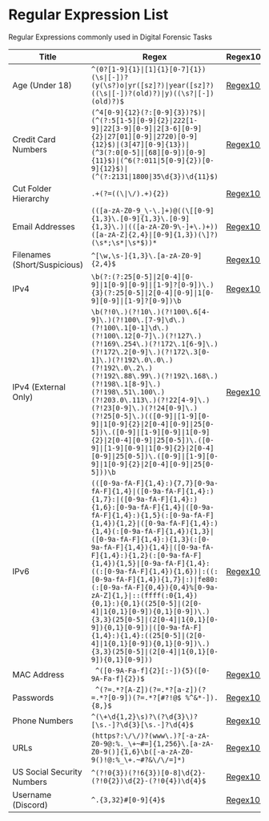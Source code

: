 # Regular Expression List
Regular Expressions commonly used in Digital Forensic Tasks

| Title | Regex | Regex101 | Links/Source |
|---|---|---|---|
| Age (Under 18) | `^(0?[1-9]{1}\|[1]{1}[0-7]{1})(\s\|[-])?(y(\s?)o\|yr([sz]?)\|year([sz]?)((\s\|[-])?(old)?)\|y)((\s?\|[-])(old)?)$` | [Regex101](https://regex101.com/r/oL1Cgs/1) | Digital Forensics Discord Server user `jball77` |
| Credit Card Numbers | `(^4[0-9]{12}(?:[0-9]{3})?$)\|(^(?:5[1-5][0-9]{2}\|222[1-9]\|22[3-9][0-9]\|2[3-6][0-9]{2}\|27[01][0-9]\|2720)[0-9]{12}$)\|(3[47][0-9]{13})\|(^3(?:0[0-5]\|[68][0-9])[0-9]{11}$)\|(^6(?:011\|5[0-9]{2})[0-9]{12}$)\|(^(?:2131\|1800\|35\d{3})\d{11}$)` | [Regex101](https://regex101.com/r/HeuLIg/2/) | [IHateRegex](https://ihateregex.io/expr/credit-card) |
| Cut Folder Hierarchy | `.+(?=((\\|\/).+){2})` | [Regex101](https://regex101.com/r/pS5urG/1) | [RegexLib](https://regexlib.com/REDetails.aspx?regexp_id=12777) |
| Email Addresses | `(([a-zA-Z0-9_\-\.]+)@((\[[0-9]{1,3}\.[0-9]{1,3}\.[0-9]{1,3}\.)\|(([a-zA-Z0-9\-]+\.)+))([a-zA-Z]{2,4}\|[0-9]{1,3})(\]?)(\s*;\s*\|\s*$))*` | [Regex101](https://regex101.com/r/qf1qdh/2) | [StackOverflow](https://stackoverflow.com/questions/9809357/regex-for-validating-multiple-e-mail-addresses) |
| Filenames (Short/Suspicious) | `^[\w,\s-]{1,3}\.[a-zA-Z0-9]{2,4}$` | [Regex101](https://regex101.com/r/MCNzMw/2) | [RegexTester](https://www.regextester.com/104048) |
| IPv4 | `\b(?:(?:25[0-5]\|2[0-4][0-9]\|1[0-9][0-9]\|[1-9]?[0-9])\.){3}(?:25[0-5]\|2[0-4][0-9]\|1[0-9][0-9]\|[1-9]?[0-9])\b` | [Regex101](https://regex101.com/r/Yj3q6l/1) | [bstrings](https://github.com/EricZimmerman/bstrings/blob/d95a1ad3972ba3857218561a0e1929762ebab65f/bstrings/Program.cs#L876) |
| IPv4 (External Only) | `\b(?!0\.)(?!10\.)(?!100\.6[4-9]\.)(?!100\.[7-9]\d\.)(?!100\.1[0-1]\d\.)(?!100\.12[0-7]\.)(?!127\.)(?!169\.254\.)(?!172\.1[6-9]\.)(?!172\.2[0-9]\.)(?!172\.3[0-1]\.)(?!192\.0\.0\.)(?!192\.0\.2\.)(?!192\.88\.99\.)(?!192\.168\.)(?!198\.1[8-9]\.)(?!198\.51\.100\.)(?!203.0\.113\.)(?!22[4-9]\.)(?!23[0-9]\.)(?!24[0-9]\.)(?!25[0-5]\.)(([0-9]\|[1-9][0-9]\|1[0-9]{2}\|2[0-4][0-9]\|25[0-5])\.([0-9]\|[1-9][0-9]\|1[0-9]{2}\|2[0-4][0-9]\|25[0-5])\.([0-9]\|[1-9][0-9]\|1[0-9]{2}\|2[0-4][0-9]\|25[0-5])\.([0-9]\|[1-9][0-9]\|1[0-9]{2}\|2[0-4][0-9]\|25[0-5]))\b` | [Regex101](https://regex101.com/r/Ct1khx/1) | [StackOverflow](https://stackoverflow.com/questions/33453057/regex-to-only-match-public-ipv4-address) |
| IPv6 | `(([0-9a-fA-F]{1,4}:){7,7}[0-9a-fA-F]{1,4}\|([0-9a-fA-F]{1,4}:){1,7}:\|([0-9a-fA-F]{1,4}:){1,6}:[0-9a-fA-F]{1,4}\|([0-9a-fA-F]{1,4}:){1,5}(:[0-9a-fA-F]{1,4}){1,2}\|([0-9a-fA-F]{1,4}:){1,4}(:[0-9a-fA-F]{1,4}){1,3}\|([0-9a-fA-F]{1,4}:){1,3}(:[0-9a-fA-F]{1,4}){1,4}\|([0-9a-fA-F]{1,4}:){1,2}(:[0-9a-fA-F]{1,4}){1,5}\|[0-9a-fA-F]{1,4}:((:[0-9a-fA-F]{1,4}){1,6})\|:((:[0-9a-fA-F]{1,4}){1,7}\|:)\|fe80:(:[0-9a-fA-F]{0,4}){0,4}%[0-9a-zA-Z]{1,}\|::(ffff(:0{1,4}){0,1}:){0,1}((25[0-5]\|(2[0-4]\|1{0,1}[0-9]){0,1}[0-9])\.){3,3}(25[0-5]\|(2[0-4]\|1{0,1}[0-9]){0,1}[0-9])\|([0-9a-fA-F]{1,4}:){1,4}:((25[0-5]\|(2[0-4]\|1{0,1}[0-9]){0,1}[0-9])\.){3,3}(25[0-5]\|(2[0-4]\|1{0,1}[0-9]){0,1}[0-9]))` | [Regex101](https://regex101.com/r/elIUjL/1) | [RegexTester](https://www.regextester.com/25) |
| MAC Address | ` ^([0-9A-Fa-f]{2}[:-]){5}([0-9A-Fa-f]{2})$` | [Regex101](https://regex101.com/r/TotZcR/1) | [StackOverflow](https://stackoverflow.com/questions/4260467/what-is-a-regular-expression-for-a-mac-address) |
| Passwords | ` ^(?=.*?[A-Z])(?=.*?[a-z])(?=.*?[0-9])(?=.*?[#?!@$ %^&*-]).{8,}$` | [Regex101](https://regex101.com/r/XQ4S1b/1) | [IHateRegex](https://ihateregex.io/expr/password/) |
| Phone Numbers | `^(\+\d{1,2}\s)?\(?\d{3}\)?[\s.-]?\d{3}[\s.-]?\d{4}$` | [Regex101](https://regex101.com/r/2OLXcu/1) | [StackOverflow](https://stackoverflow.com/a/16699507/15393449) |
| URLs | `(https?:\/\/)?(www\.)?[-a-zA-Z0-9@:%._\+~#=]{1,256}\.[a-zA-Z0-9()]{1,6}\b([-a-zA-Z0-9()!@:%_\+.~#?&\/\/=]*)`| [Regex101](https://regex101.com/r/GeH6XU/1) | [mathiasbynens.be](https://mathiasbynens.be/demo/url-regex) [URL Spec](https://url.spec.whatwg.org/#parsing) [IHateRegex](https://ihateregex.io/expr/url) |
| US Social Security Numbers | `^(?!0{3})(?!6{3})[0-8]\d{2}-(?!0{2})\d{2}-(?!0{4})\d{4}$` | [Regex101](https://regex101.com/r/XDAlwg/1) | [IHateRegex](https://ihateregex.io/expr/ssn/) |
| Username (Discord) | `^.{3,32}#[0-9]{4}$` | [Regex101](https://regex101.com/r/bXCZn7/1) | [IHateRegex](https://ihateregex.io/expr/discord-username/) |
